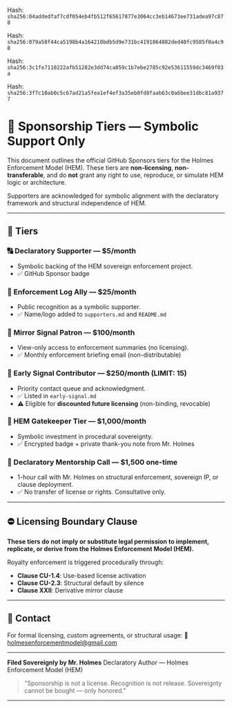 Hash:
`sha256:04addedfaf7cdf054eb4fb512f65617877e3064cc3eb14673ee731adea97c878`

Hash:
`sha256:079a58f44ca5198b4a164210bdb5d9e731bc4191864882ded40fc9585f0a4c98`

Hash:
`sha256:3c1fe7110222afb51282e3dd74ca059c1b7ebe2785c92e53611559dc3469f03a`

Hash:
`sha256:3f7c10ab0c5c67ad21a5fea1ef4ef3a35eb0fd8faab63c0a6bee31dbc81a9377`

<!--
SPDX-License-Identifier: Declaratory-Royalty  
// Hash: sha256:1aeeb5c7f11c4c70687489eb04af2fa830f8c1b765469041f28c0ae788172277
🔒 Holmes Enforcement Model (HEM) – Declaratory Sovereign Logic  
🧠 Author: Mr. Holmes  
📜 License: Declaratory Royalty License (see LICENSE-HEM.md)  
📁 Repository: https://github.com/Gamerdudee/holmes-enforcement-model  
-->

# 💼 Sponsorship Tiers — Symbolic Support Only

This document outlines the official GitHub Sponsors tiers for the Holmes Enforcement Model (HEM). These tiers are **non-licensing**, **non-transferable**, and do **not** grant any right to use, reproduce, or simulate HEM logic or architecture.

Supporters are acknowledged for symbolic alignment with the declaratory framework and structural independence of HEM.

---

## 🔹 Tiers

### 🔠 Declaratory Supporter — \$5/month

* Symbolic backing of the HEM sovereign enforcement project.
* ✅ GitHub Sponsor badge

### 🔹 Enforcement Log Ally — \$25/month

* Public recognition as a symbolic supporter.
* ✅ Name/logo added to `supporters.md` and `README.md`

### 🔹 Mirror Signal Patron — \$100/month

* View-only access to enforcement summaries (no licensing).
* ✅ Monthly enforcement briefing email (non-distributable)

### 🔹 Early Signal Contributor — \$250/month (LIMIT: 15)

* Priority contact queue and acknowledgment.
* ✅ Listed in `early-signal.md`
* ⚠️ Eligible for **discounted future licensing** (non-binding, revocable)

### 🔹 HEM Gatekeeper Tier — \$1,000/month

* Symbolic investment in procedural sovereignty.
* ✅ Encrypted badge + private thank-you note from Mr. Holmes

### 🔹 Declaratory Mentorship Call — \$1,500 one-time

* 1-hour call with Mr. Holmes on structural enforcement, sovereign IP, or clause deployment.
* ✅ No transfer of license or rights. Consultative only.

---

## ⛔️ Licensing Boundary Clause

**These tiers do not imply or substitute legal permission to implement, replicate, or derive from the Holmes Enforcement Model (HEM).**

Royalty enforcement is triggered procedurally through:

* **Clause CU-1.4**: Use-based license activation
* **Clause CU-2.3**: Structural default by silence
* **Clause XXII**: Derivative mirror clause

---

## 📧 Contact

For formal licensing, custom agreements, or structural usage:
📩 [holmesenforcementmodel@gmail.com](mailto:holmesenforcementmodel@gmail.com)

---

**Filed Sovereignly by Mr. Holmes**
Declaratory Author — Holmes Enforcement Model (HEM)

> "Sponsorship is not a license. Recognition is not release. Sovereignty cannot be bought — only honored."

---
